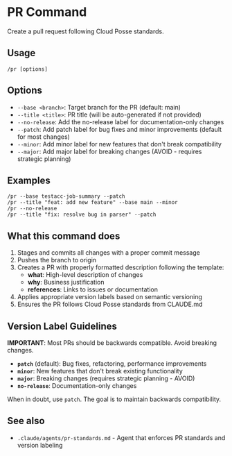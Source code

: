 # PR Command

Create a pull request following Cloud Posse standards.

## Usage

```
/pr [options]
```

## Options

- `--base <branch>`: Target branch for the PR (default: main)
- `--title <title>`: PR title (will be auto-generated if not provided)
- `--no-release`: Add the no-release label for documentation-only changes
- `--patch`: Add patch label for bug fixes and minor improvements (default for most changes)
- `--minor`: Add minor label for new features that don't break compatibility
- `--major`: Add major label for breaking changes (AVOID - requires strategic planning)

## Examples

```
/pr --base testacc-job-summary --patch
/pr --title "feat: add new feature" --base main --minor
/pr --no-release
/pr --title "fix: resolve bug in parser" --patch
```

## What this command does

1. Stages and commits all changes with a proper commit message
2. Pushes the branch to origin
3. Creates a PR with properly formatted description following the template:
   - **what**: High-level description of changes
   - **why**: Business justification
   - **references**: Links to issues or documentation
4. Applies appropriate version labels based on semantic versioning
5. Ensures the PR follows Cloud Posse standards from CLAUDE.md

## Version Label Guidelines

**IMPORTANT**: Most PRs should be backwards compatible. Avoid breaking changes.

- **`patch`** (default): Bug fixes, refactoring, performance improvements
- **`minor`**: New features that don't break existing functionality
- **`major`**: Breaking changes (requires strategic planning - AVOID)
- **`no-release`**: Documentation-only changes

When in doubt, use `patch`. The goal is to maintain backwards compatibility.

## See also

- `.claude/agents/pr-standards.md` - Agent that enforces PR standards and version labeling